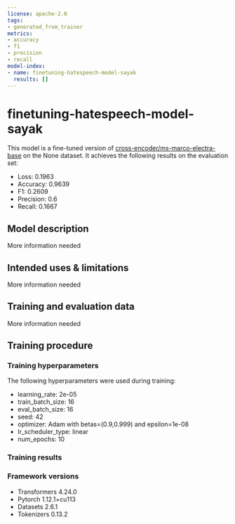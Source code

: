 ```yaml
---
license: apache-2.0
tags:
- generated_from_trainer
metrics:
- accuracy
- f1
- precision
- recall
model-index:
- name: finetuning-hatespeech-model-sayak
  results: []
---
```


<!-- This model card has been generated automatically according to the information the Trainer had access to. You
should probably proofread and complete it, then remove this comment. -->

# finetuning-hatespeech-model-sayak

This model is a fine-tuned version of [cross-encoder/ms-marco-electra-base](https://huggingface.co/cross-encoder/ms-marco-electra-base) on the None dataset.
It achieves the following results on the evaluation set:
- Loss: 0.1963
- Accuracy: 0.9639
- F1: 0.2609
- Precision: 0.6
- Recall: 0.1667

## Model description

More information needed

## Intended uses & limitations

More information needed

## Training and evaluation data

More information needed

## Training procedure

### Training hyperparameters

The following hyperparameters were used during training:
- learning_rate: 2e-05
- train_batch_size: 16
- eval_batch_size: 16
- seed: 42
- optimizer: Adam with betas=(0.9,0.999) and epsilon=1e-08
- lr_scheduler_type: linear
- num_epochs: 10

### Training results



### Framework versions

- Transformers 4.24.0
- Pytorch 1.12.1+cu113
- Datasets 2.6.1
- Tokenizers 0.13.2
